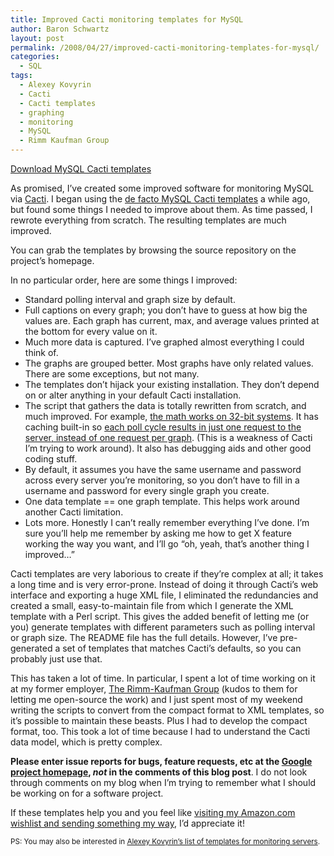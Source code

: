 ```yaml
---
title: Improved Cacti monitoring templates for MySQL
author: Baron Schwartz
layout: post
permalink: /2008/04/27/improved-cacti-monitoring-templates-for-mysql/
categories:
  - SQL
tags:
  - Alexey Kovyrin
  - Cacti
  - Cacti templates
  - graphing
  - monitoring
  - MySQL
  - Rimm Kaufman Group
---
```

<p class="download">
  <a href="http://code.google.com/p/mysql-cacti-templates/">Download MySQL Cacti templates</a>
</p>

As promised, I&#8217;ve created some improved software for monitoring MySQL via [Cacti][1]. I began using the [de facto MySQL Cacti templates][2] a while ago, but found some things I needed to improve about them. As time passed, I rewrote everything from scratch. The resulting templates are much improved.

You can grab the templates by browsing the source repository on the project&#8217;s homepage.

In no particular order, here are some things I improved:

*   Standard polling interval and graph size by default.
*   Full captions on every graph; you don&#8217;t have to guess at how big the values are. Each graph has current, max, and average values printed at the bottom for every value on it.
*   Much more data is captured. I&#8217;ve graphed almost everything I could think of.
*   The graphs are grouped better. Most graphs have only related values. There are some exceptions, but not many.
*   The templates don&#8217;t hijack your existing installation. They don&#8217;t depend on or alter anything in your default Cacti installation.
*   The script that gathers the data is totally rewritten from scratch, and much improved. For example, [the math works on 32-bit systems][3]. It has caching built-in so [each poll cycle results in just one request to the server, instead of one request per graph][4]. (This is a weakness of Cacti I&#8217;m trying to work around). It also has debugging aids and other good coding stuff.
*   By default, it assumes you have the same username and password across every server you&#8217;re monitoring, so you don&#8217;t have to fill in a username and password for every single graph you create.
*   One data template == one graph template. This helps work around another Cacti limitation.
*   Lots more. Honestly I can&#8217;t really remember everything I&#8217;ve done. I&#8217;m sure you&#8217;ll help me remember by asking me how to get X feature working the way you want, and I&#8217;ll go &#8220;oh, yeah, that&#8217;s another thing I improved&#8230;&#8221;

Cacti templates are very laborious to create if they&#8217;re complex at all; it takes a long time and is very error-prone. Instead of doing it through Cacti&#8217;s web interface and exporting a huge XML file, I eliminated the redundancies and created a small, easy-to-maintain file from which I generate the XML template with a Perl script. This gives the added benefit of letting me (or you) generate templates with different parameters such as polling interval or graph size. The README file has the full details. However, I&#8217;ve pre-generated a set of templates that matches Cacti&#8217;s defaults, so you can probably just use that.

This has taken a lot of time. In particular, I spent a lot of time working on it at my former employer, [The Rimm-Kaufman Group][5] (kudos to them for letting me open-source the work) and I just spent most of my weekend writing the scripts to convert from the compact format to XML templates, so it&#8217;s possible to maintain these beasts. Plus I had to develop the compact format, too. This took a lot of time because I had to understand the Cacti data model, which is pretty complex.

**Please enter issue reports for bugs, feature requests, etc at the [Google project homepage][6], *not* in the comments of this blog post**. I do not look through comments on my blog when I&#8217;m trying to remember what I should be working on for a software project.

If these templates help you and you feel like [visiting my Amazon.com wishlist and sending something my way][7], I&#8217;d appreciate it!

<small>PS: You may also be interested in <a href="http://blog.kovyrin.net/2007/10/06/useful-cacti-templates-to-monitor-your-servers/">Alexey Kovyrin&#8217;s list of templates for monitoring servers</a>.</small>

 [1]: http://www.cacti.net/
 [2]: http://faemalia.net/mysqlUtils/
 [3]: http://www.mysqlperformanceblog.com/2007/03/27/integers-in-php-running-with-scissors-and-portability/
 [4]: http://forums.cacti.net/viewtopic.php?t=26448
 [5]: http://www.rimmkaufman.com
 [6]: http://code.google.com/p/mysql-cacti-templates/issues/list
 [7]: http://www.amazon.com/gp/registry/wishlist/LOE4ZUTKFU39